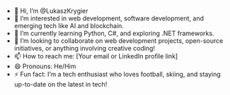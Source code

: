 - 👋 Hi, I’m @LukaszKrygier <br>
- 👀 I’m interested in web development, software development, and emerging tech like AI and blockchain. <br>
- 🌱 I’m currently learning Python, C#, and exploring .NET frameworks. <br>
- 💞️ I’m looking to collaborate on web development projects, open-source initiatives, or anything involving creative coding! <br>
- 📫 How to reach me: [Your email or LinkedIn profile link] <br>
- 😄 Pronouns: He/Him <br>
- ⚡ Fun fact: I’m a tech enthusiast who loves football, skiing, and staying up-to-date on the latest in tech! <br>

<!---
LukaszKrygier/LukaszKrygier is a ✨ special ✨ repository because its `README.md` (this file) appears on your GitHub profile.
You can click the Preview link to take a look at your changes.
--->
